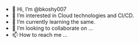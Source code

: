 - 👋 Hi, I’m @bkoshy007
- 👀 I’m interested in Cloud technologies and CI/CD.
- 🌱 I’m currently learning the same.
- 💞️ I’m looking to collaborate on ...
- 📫 How to reach me ...

<!---
bkoshy007/bkoshy007 is a ✨ special ✨ repository because its `README.md` (this file) appears on your GitHub profile.
You can click the Preview link to take a look at your changes.
--->
